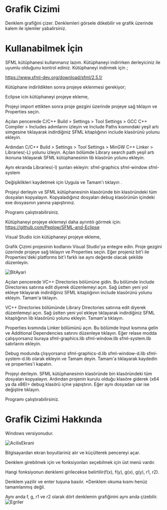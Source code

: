 # Grafik Cizimi

Denklem grafiğini çizer. 
Denklemleri görsele dökebilir ve grafik üzerinde kalem ile işlemler yabalirsiniz.


# Kullanabilmek İçin

SFML kütüphanesi kullanmanız lazım. Kütüphaneyi indirirken derleyiciniz ile uyumlu olduğunu kontrol ediniz.
Kütüphaneyi indirmek için ;

https://www.sfml-dev.org/download/sfml/2.5.1/

Kütüphane indirildikten sonra projeye eklenmesi gerekiyor;

Eclipse icin kütüphaneyi projeye ekleme,

Projeyi import ettikten sonra proje gezgini üzerinde projeye sağ tıklayın ve Properties seçin.

Açılan pencerede C/C++ Build > Settings > Tool Settings > GCC C++ Compiler > Includes adımlarını izleyin ve Include Paths kısmındaki yeşil artı simgesine tıklayarak indirdiğiniz SFML kitaplığının include klasörünü yolunu ekleyin. 

Ardından C/C++ Build > Settings > Tool Settings > MinGW C++ Linker > Libraries(-L) yolunu izleyin. Açılan bölümde Library search path yeşil artı ikonuna tıklayarak SFML kütüphanesinin lib klasörün yolunu ekleyin.

Aynı ekranda Libraries(-l) şunları ekleyin: 
sfml-graphics 
sfml-window 
sfml-system 

Değişiklikleri kaydetmek için Uygula ve Tamam'ı tıklayın .

Projeyi derleyin ve SFML kütüphanesinin klasöründe bin klasöründeki tüm dosyaları kopyalayın. Kopyaladığınız dosyaları debug klasörünün içindeki exe dosyasının yanına yapıştırınız.

Programı çalıştırabilirsiniz.

Kütüphaneyi projeye eklemeyi daha ayrıntılı görmek için:
https://github.com/Peplow/SFML-and-Eclipse




Visual Studio icin kütüphaneyi projeye ekleme,

Grafik Çizimi projesinin kodlarını Visual Studio'ya entegre edin.
Proje gezgini üzerinde projeye sağ tıklayın ve Properties seçin. Eğer projeniz bit'i ile  Properties'deki platforms bit'i farklı ise aynı değerde olacak şekilde düzenleyin. 

![BitAyari](https://user-images.githubusercontent.com/46110671/81459953-fd65da80-91aa-11ea-8e40-cb75b22a07ea.png)

Açılan pencerede VC++ Directories bölümüne gidin. Bu bölümde Include Directories satırına edit diyerek düzenlemeyi açın. Sağ üstten yeni yol ekleye tıklayarak indirdiğiniz SFML kitaplığının include klasörünü yolunu ekleyin. Tamam'a tıklayın.

VC++ Directories bölümünde Library Directories satırına edit diyerek düzenlemeyi açın. Sağ üstten yeni yol ekleye tıklayarak indirdiğiniz SFML kitaplığının lib klasörünü yolunu ekleyin. Tamam'a tıklayın.

Properties kısmında Linker bölümünü açın. Bu bölümde Input kısmına gelin ve Additional Dependencies satırını düzenleye tıklayın.
Eğer relase modda çalışıyorsanız buraya
sfml-graphics.lib
sfml-window.lib
sfml-system.lib 
satırlarını ekleyin.

Debug modunda çlışıyorsanız
sfml-graphics-d.lib
sfml-window-d.lib
sfml-system-d.lib 
olarak ekleyin ve Tamam deyin.
Tamam'a tıklayarak kaydedin ve properties'i kapatın.

Projeyi derleyin. SFML kütüphanesinin klasöründe bin klasöründeki tüm dosyaları kopyalayın.  Ardından projenin kurulu olduğu klasöre giderek (x64 ya da x86)>  debug  klasörü içine yapıştırın. Eğer aynı dosyadan var ise değiştire tıklayın.

Programı çalıştırabilirsiniz.

# Grafik Cizimi Hakkında

Windows versiyonudur.

![AcilisEkrani](https://user-images.githubusercontent.com/46110671/81459982-271f0180-91ab-11ea-8393-5b224e817d6d.png)

Bilgisayardan ekran boyutlariniz alır ve küçülterek pencereyi açar.

Denklem girebilmek için ve fonksiyonları seçebilmek için üst menü vardır.

Hangi fonksiyonun denklemi girilecekse belirtilir(f(x), f(y), g(x), g(y), r1, r2).

Denklem yazilir ve enter tuşuna basılır.
*Denklem okuma kısmı henüz tamamlanmış değil.

Aynı anda f, g, r1 ve r2 olarak dört denklemin grafiğinini aynı anda çizebilir.
![Egriler](https://user-images.githubusercontent.com/46110671/81488219-b93c0e00-926e-11ea-860a-455e4e28614b.png)

